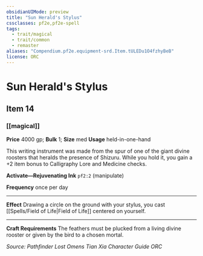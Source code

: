 ```yaml
---
obsidianUIMode: preview
title: "Sun Herald's Stylus"
cssclasses: pf2e,pf2e-spell
tags:
  - trait/magical
  - trait/common
  - remaster
aliases: "Compendium.pf2e.equipment-srd.Item.tULEDu1O4fzhyBeB"
license: ORC
---
```

# Sun Herald's Stylus
## Item 14
### [[magical]]


**Price** 4000 gp; 
**Bulk** 1; **Size** med
**Usage** held-in-one-hand

This writing instrument was made from the spur of one of the giant divine roosters that heralds the presence of Shizuru. While you hold it, you gain a +2 item bonus to Calligraphy Lore and Medicine checks.

**Activate—Rejuvenating Ink** `pf2:2` (manipulate)

**Frequency** once per day

* * *

**Effect** Drawing a circle on the ground with your stylus, you cast [[Spells/Field of Life|Field of Life]] centered on yourself.

* * *

**Craft Requirements** The feathers must be plucked from a living divine rooster or given by the bird to a chosen mortal.

*Source: Pathfinder Lost Omens Tian Xia Character Guide*
*ORC*